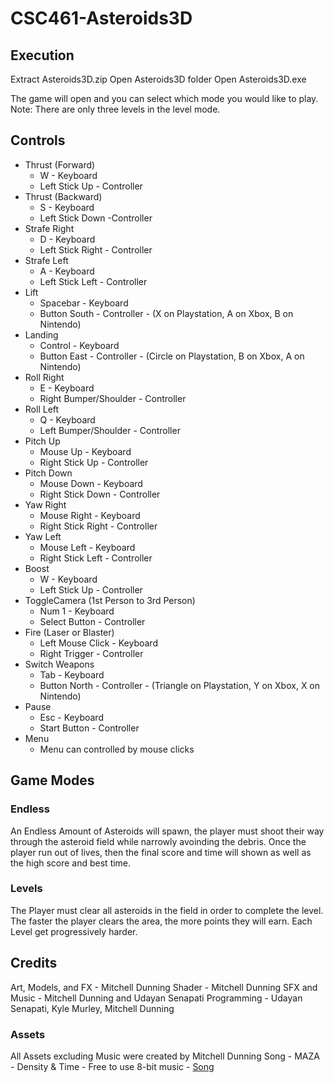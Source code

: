 # CSC461-Asteroids3D
## Execution
Extract Asteroids3D.zip
Open Asteroids3D folder
Open Asteroids3D.exe

The game will open and you can select which mode you would like to play. Note: There are only three levels in the level mode.


## Controls
- Thrust (Forward) 
  -  W - Keyboard
  -  Left Stick Up - Controller
- Thrust (Backward)
  -  S - Keyboard
  -  Left Stick Down -Controller
- Strafe Right
  -  D - Keyboard
  -  Left Stick Right - Controller
- Strafe Left
  -  A - Keyboard
  -  Left Stick Left - Controller
- Lift
  -  Spacebar - Keyboard
  -  Button South - Controller - (X on Playstation, A on Xbox, B on Nintendo)
- Landing
  -  Control - Keyboard
  -  Button East - Controller - (Circle on Playstation, B on Xbox, A on Nintendo)
- Roll Right
  -  E - Keyboard
  -  Right Bumper/Shoulder - Controller
- Roll Left
  -  Q - Keyboard
  -  Left Bumper/Shoulder - Controller
- Pitch Up
  -  Mouse Up - Keyboard
  -  Right Stick Up - Controller
- Pitch Down
  -  Mouse Down - Keyboard
  -  Right Stick Down - Controller
- Yaw Right
  -  Mouse Right - Keyboard
  -  Right Stick Right - Controller
- Yaw Left
  -  Mouse Left - Keyboard
  -  Right Stick Left - Controller
- Boost
  -  W - Keyboard
  -  Left Stick Up - Controller
- ToggleCamera (1st Person to 3rd Person)
  -  Num 1 - Keyboard
  -  Select Button - Controller
- Fire (Laser or Blaster)
  -  Left Mouse Click - Keyboard
  -  Right Trigger - Controller
- Switch Weapons
  -  Tab - Keyboard
  -  Button North - Controller - (Triangle on Playstation, Y on Xbox, X on Nintendo)
- Pause
  -  Esc - Keyboard
  -  Start Button - Controller
- Menu
  - Menu can controlled by mouse clicks


## Game Modes
### Endless
An Endless Amount of Asteroids will spawn, the player must shoot their way through the asteroid field while narrowly avoinding the debris. Once the player run out of lives, then the final score and time will shown as well as the high score and best time.

### Levels
The Player must clear all asteroids in the field in order to complete the level. The faster the player clears the area, the more points they will earn. Each Level get progressively harder.

## Credits
Art, Models, and FX - Mitchell Dunning
Shader - Mitchell Dunning
SFX and Music - Mitchell Dunning and Udayan Senapati
Programming - Udayan Senapati, Kyle Murley, Mitchell Dunning

### Assets
All Assets excluding Music were created by Mitchell Dunning
Song - MAZA - Density & Time - Free to use 8-bit music - [Song](https://www.youtube.com/watch?v=OuRvOCf9mJ4)
